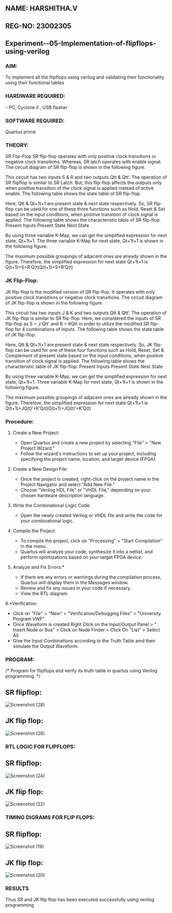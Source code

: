 ## NAME: HARSHITHA.V
## REG-NO: 23002305
## Experiment--05-Implementation-of-flipflops-using-verilog
### AIM:
To implement all the flipflops using verilog and validating their functionality using their functional tables
### HARDWARE REQUIRED: 
– PC, Cyclone II , USB flasher
### SOFTWARE REQUIRED:   
Quartus prime
### THEORY:
SR Flip-Flop
SR flip-flop operates with only positive clock transitions or negative clock transitions. Whereas, SR latch operates with enable signal. The circuit diagram of SR flip-flop is shown in the following figure.


 
This circuit has two inputs S & R and two outputs Qtt & Qtt’. The operation of SR flipflop is similar to SR Latch. But, this flip-flop affects the outputs only when positive transition of the clock signal is applied instead of active enable.
The following table shows the state table of SR flip-flop.





Here, Qtt & Qt+1t+1 are present state & next state respectively. So, SR flip-flop can be used for one of these three functions such as Hold, Reset & Set based on the input conditions, when positive transition of clock signal is applied. The following table shows the characteristic table of SR flip-flop.
Present Inputs	Present State	Next State




By using three variable K-Map, we can get the simplified expression for next state, Qt+1t+1. The three variable K-Map for next state, Qt+1t+1 is shown in the following figure.



 
The maximum possible groupings of adjacent ones are already shown in the figure. Therefore, the simplified expression for next state Qt+1t+1 is
Q(t+1)=S+R′Q(t)Q(t+1)=S+R′Q(t)








### JK Flip-Flop:
JK flip-flop is the modified version of SR flip-flop. It operates with only positive clock transitions or negative clock transitions. The circuit diagram of JK flip-flop is shown in the following figure.

 
This circuit has two inputs J & K and two outputs Qtt & Qtt’. The operation of JK flip-flop is similar to SR flip-flop. Here, we considered the inputs of SR flip-flop as S = J Qtt’ and R = KQtt in order to utilize the modified SR flip-flop for 4 combinations of inputs.
The following table shows the state table of JK flip-flop.




Here, Qtt & Qt+1t+1 are present state & next state respectively. So, JK flip-flop can be used for one of these four functions such as Hold, Reset, Set & Complement of present state based on the input conditions, when positive transition of clock signal is applied. The following table shows the characteristic table of JK flip-flop.
Present Inputs	Present State	Next State



By using three variable K-Map, we can get the simplified expression for next state, Qt+1t+1. Three variable K-Map for next state, Qt+1t+1 is shown in the following figure.
 
 
 
The maximum possible groupings of adjacent ones are already shown in the figure. Therefore, the simplified expression for next state Qt+1t+1 is
Q(t+1)=JQ(t)′+K′Q(t)Q(t+1)=JQ(t)′+K′Q(t)





### Procedure:
1. Create a New Project:
   - Open Quartus and create a new project by selecting "File" > "New Project Wizard."
   - Follow the wizard's instructions to set up your project, including specifying the project name, location, and target device (FPGA).

2. Create a New Design File:
   - Once the project is created, right-click on the project name in the Project Navigator and select "Add New File."
   - Choose "Verilog HDL File" or "VHDL File," depending on your chosen hardware description language.

3. Write the Combinational Logic Code:
   - Open the newly created Verilog or VHDL file and write the code for your combinational logic.
     
4. Compile the Project:
   - To compile the project, click on "Processing" > "Start Compilation" in the menu.
   - Quartus will analyze your code, synthesize it into a netlist, and perform optimizations based on your target FPGA device.

5. Analyze and Fix Errors:*
   - If there are any errors or warnings during the compilation process, Quartus will display them in the Messages window.
   - Review and fix any issues in your code if necessary.
   - View the RTL diagram.

6.*Verification:
   - Click on "File" > "New" > "Verification/Debugging Files" > "University Program VWF".
   - Once Waveform is created Right Click on the Input/Output Panel > " Insert Node or Bus" > Click on Node Finder > Click On "List" > Select All.
   - Give the Input Combinations according to the Truth Table amd then simulate the Output Waveform.



### PROGRAM:
/*
Program for flipflops  and verify its truth table in quartus using Verilog programming.
*/

## SR flipflop:
![Screenshot (28)](https://github.com/harshi1111/Experiment--05-Implementation-of-flipflops-using-verilog/assets/84671735/0113ace8-23a5-4a76-ae93-4e6d2f5b1e93)


## JK flip flop:
![Screenshot (26)](https://github.com/harshi1111/Experiment--05-Implementation-of-flipflops-using-verilog/assets/84671735/9fdefc9d-d857-40e9-bd9c-afedca5fb70e)





### RTL LOGIC FOR FLIPFLOPS:
## SR flipflop:
![Screenshot (24)](https://github.com/harshi1111/Experiment--05-Implementation-of-flipflops-using-verilog/assets/84671735/fc7f0ffb-3af7-4de3-ade4-e9010fddbd79)


## JK flip flop:
![Screenshot (22)](https://github.com/harshi1111/Experiment--05-Implementation-of-flipflops-using-verilog/assets/84671735/b50a25c0-20d9-4fd5-8cd1-0741a2a4aff6)





### TIMING DIGRAMS FOR FLIP FLOPS:

## SR flipflop:
![Screenshot (19)](https://github.com/harshi1111/Experiment--05-Implementation-of-flipflops-using-verilog/assets/84671735/515a0795-167c-4199-a24c-88a186b29454)


## JK flip flop:
![Screenshot (20)](https://github.com/harshi1111/Experiment--05-Implementation-of-flipflops-using-verilog/assets/84671735/c6ab208b-7c36-4144-afb9-050e257c28eb)





### RESULTS 
Thus SR and JK flip flop has been executed successfully using verilog programming
